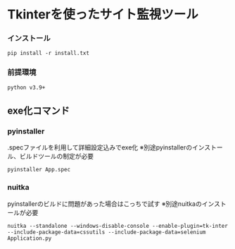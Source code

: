 # Tkinterを使ったサイト監視ツール


### インストール
````console:bash
pip install -r install.txt
````

### 前提環境
````console:bash
python v3.9+
````

## exe化コマンド

### pyinstaller
.specファイルを利用して詳細設定込みでexe化
※別途pyinstallerのインストール、ビルドツールの制定が必要
````console:bash
pyinstaller App.spec
````
### nuitka
pyinstallerのビルドに問題があった場合はこっちで試す
※別途nuitkaのインストールが必要
````console:bash
nuitka --standalone --windows-disable-console --enable-plugin=tk-inter --include-package-data=cssutils --include-package-data=selenium Application.py
````
